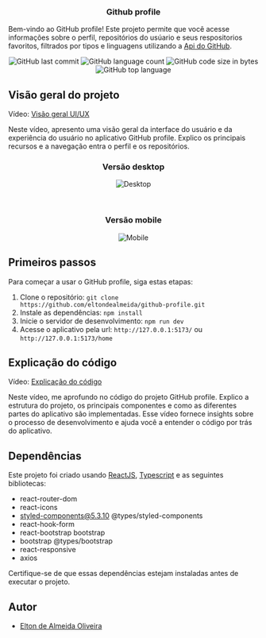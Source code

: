 <h3 align="center">Github profile</h3>

Bem-vindo ao GitHub profile! Este projeto permite que você acesse informações sobre o perfil, repositórios do usúario e seus respositorios favoritos, filtrados por tipos e linguagens utilizando a [Api do GitHub](https://docs.github.com/pt/rest).

<div align="center">
  <img alt="GitHub last commit" src="https://img.shields.io/github/last-commit/eltondealmeida/github-profile">
  
  <img alt="GitHub language count" src="https://img.shields.io/github/languages/count/eltondealmeida/github-profile">
  
  <img alt="GitHub code size in bytes" src="https://img.shields.io/github/languages/code-size/eltondealmeida/github-profile">
  
  <img alt="GitHub top language" src="https://img.shields.io/github/languages/top/eltondealmeida/github-profile">
</div>

## Visão geral do projeto

Vídeo: [Visão geral UI/UX](https://vimeo.com/841745364)

Neste vídeo, apresento uma visão geral da interface do usuário e da experiência do usuário no aplicativo GitHub profile. Explico os principais recursos e a navegação entra o perfil e os repositórios.

<div align="center">

<h3 align="center">Versão desktop</h3>

![Desktop](https://bit.ly/github-profile-desktop)

<br />
<h3 align="center">Versão mobile</h3>

![Mobile](https://bit.ly/github-profile-mobile)

</div>

## Primeiros passos

Para começar a usar o GitHub profile, siga estas etapas:

1. Clone o repositório: `git clone https://github.com/eltondealmeida/github-profile.git`
2. Instale as dependências:
   `npm install`
3. Inicie o servidor de desenvolvimento: `npm run dev`
4. Acesse o aplicativo pela url: `http://127.0.0.1:5173/` ou `http://127.0.0.1:5173/home`

## Explicação do código

Vídeo: [Explicação do código](https://vimeo.com/835198604)

Neste vídeo, me aprofundo no código do projeto GitHub profile. Explico a estrutura do projeto, os principais componentes e como as diferentes partes do aplicativo são implementadas. Esse vídeo fornece insights sobre o processo de desenvolvimento e ajuda você a entender o código por trás do aplicativo.

## Dependências

Este projeto foi criado usando [ReactJS](https://reactjs.org/), [Typescript](https://www.typescriptlang.org/) e as seguintes bibliotecas:

- react-router-dom
- react-icons
- styled-components@5.3.10 @types/styled-components
- react-hook-form
- react-bootstrap bootstrap
- bootstrap @types/bootstrap
- react-responsive
- axios

Certifique-se de que essas dependências estejam instaladas antes de executar o projeto.

## Autor

- [Elton de Almeida Oliveira](https://linkedin.com/in/eltondealmeida)
